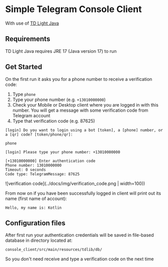 # Simple Telegram Console Client

With use of [TD Light Java](https://github.com/tdlight-team/tdlight-java)

## Requirements

TD Light Java requires JRE 17 (Java version 17) to run

## Get Started

On the first run it asks you for a phone number to receive a verification code:

1. Type `phone`
2. Type your phone number (e.g. `+13010000000`)
3. Check your Mobile or Desktop client where you are logged in with this number. You will get a message with some verification code from Telegram account
4. Type that verification code (e.g. 87625)

```text
[login] Do you want to login using a bot [token], a [phone] number, or a [qr] code? [token/phone/qr]:

phone

[login] Please type your phone number: +13010000000

[+13010000000] Enter authentication code
Phone number: 13010000000
Timeout: 0 seconds
Code type: TelegramMessage: 87625
```

![verification code](../docs/img/verification_code.png | width=100))

From now on if you have been successfully logged in client will print out its name (first name of account):

```text
Hello, my name is: Kotlin
```

## Configuration files

After first run your authentication credentials will be saved in file-based database in directory located at:

`console_client/src/main/resources/tdlib/db/`

So you don't need receive and type a verification code on the next time
